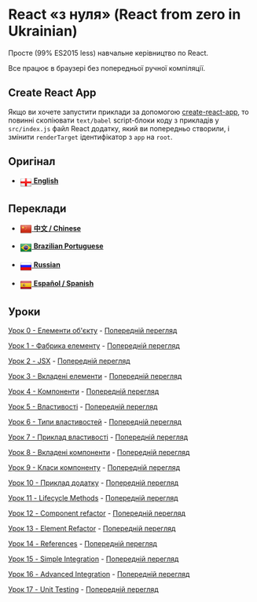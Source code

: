 # React «з нуля» (React from zero in Ukrainian)

Просте (99% ES2015 less) навчальне керівництво по React.

Все працює в браузері без попередньої ручної компіляції.

## Create React App

Якщо ви хочете запустити приклади за допомогою [create-react-app](https://github.com/facebook/create-react-app), то повинні скопіювати `text/babel` script-блоки коду з прикладів у `src/index.js` файл React додатку, який ви попередньо створили, і змінити `renderTarget` ідентифікатор з `app` на `root`.

## Оригінал

- [<img src="https://raw.githubusercontent.com/gosquared/flags/master/flags/flags/shiny/24/England.png" alt="England" style="max-width:100%" align="top"> **English**](https://github.com/kay-is/react-from-zero)

## Переклади

- [<img src="https://raw.githubusercontent.com/gosquared/flags/master/flags/flags/shiny/24/China.png" alt="China" style="max-width:100%" align="top"> **中文 / Chinese**](https://github.com/chinanf-boy/react-from-zero)

- [<img src="https://raw.githubusercontent.com/gosquared/flags/master/flags/flags/shiny/24/Brazil.png" alt="Brazil" style="max-width:100%" align="top"> **Brazilian Portuguese**](https://github.com/andre-motta/react-from-zero)

- [<img src="https://raw.githubusercontent.com/gosquared/flags/master/flags/flags/shiny/24/Russia.png" alt="Russia" style="max-width:100%" align="top"> **Russian**](https://github.com/lex111/react-from-zero)

- [<img src="https://raw.githubusercontent.com/gosquared/flags/master/flags/flags/shiny/24/Spain.png" alt="Spain" style="max-width:100%" align="top"> **Español / Spanish**](https://github.com/sejas/react-desde-cero)

## Уроки

[Урок 0 - Елементи об'єкту](https://github.com/vyspiansky/react-from-zero/blob/master/00-object-elements.html) -
[Попередній перегляд](https://cdn.rawgit.com/vyspiansky/react-from-zero/f4eef0d/00-object-elements.html)

[Урок 1 - Фабрика елементу](https://github.com/vyspiansky/react-from-zero/blob/master/01-element-factory.html) -
[Попередній перегляд](https://cdn.rawgit.com/vyspiansky/react-from-zero/f4eef0d/01-element-factory.html)

[Урок 2 - JSX](https://github.com/vyspiansky/react-from-zero/blob/master/02-jsx.html) -
[Попередній перегляд](https://cdn.rawgit.com/vyspiansky/react-from-zero/f4eef0d/02-jsx.html)

[Урок 3 - Вкладені елементи](https://github.com/vyspiansky/react-from-zero/blob/master/03-nested-elements.html) -
[Попередній перегляд](https://cdn.rawgit.com/vyspiansky/react-from-zero/f4eef0d/03-nested-elements.html)

[Урок 4 - Компоненти](https://github.com/vyspiansky/react-from-zero/blob/master/04-components.html) -
[Попередній перегляд](https://cdn.rawgit.com/vyspiansky/react-from-zero/f4eef0d/04-components.html)

[Урок 5 - Властивості](https://github.com/vyspiansky/react-from-zero/blob/master/05-properties.html) -
[Попередній перегляд](https://cdn.rawgit.com/vyspiansky/react-from-zero/f4eef0d/05-properties.html)

[Урок 6 - Типи властивостей](https://github.com/vyspiansky/react-from-zero/blob/master/06-property-types.html) -
[Попередній перегляд](https://cdn.rawgit.com/vyspiansky/react-from-zero/f4eef0d/06-property-types.html)

[Урок 7 - Приклад властивості](https://github.com/vyspiansky/react-from-zero/blob/master/07-property-example.html) -
[Попередній перегляд](https://cdn.rawgit.com/vyspiansky/react-from-zero/f4eef0d/07-property-example.html)

[Урок 8 - Вкладені компоненти](https://github.com/vyspiansky/react-from-zero/blob/master/08-nested-components.html) -
[Попередній перегляд](https://cdn.rawgit.com/vyspiansky/react-from-zero/f4eef0d/08-nested-components.html)

[Урок 9 - Класи компоненту](https://github.com/vyspiansky/react-from-zero/blob/master/09-component-classes.html) -
[Попередній перегляд](https://cdn.rawgit.com/vyspiansky/react-from-zero/f4eef0d/09-component-classes.html)

[Урок 10 - Приклад додатку](https://github.com/vyspiansky/react-from-zero/blob/master/10-example-app.html) -
[Попередній перегляд](https://cdn.rawgit.com/vyspiansky/react-from-zero/f4eef0d/10-example-app.html)

[Урок 11 - Lifecycle Methods](https://github.com/kay-is/react-from-zero/blob/master/11-lifecycle-methods.html) -
[Попередній перегляд](https://cdn.rawgit.com/kay-is/react-from-zero/b31878c2/11-lifecycle-methods.html)

[Урок 12 - Component refactor](https://github.com/kay-is/react-from-zero/blob/master/12-component-refactor.html) -
[Попередній перегляд](https://cdn.rawgit.com/kay-is/react-from-zero/b31878c2/12-component-refactor.html)

[Урок 13 - Element Refactor](https://github.com/kay-is/react-from-zero/blob/master/13-element-refactor.html) -
[Попередній перегляд](https://cdn.rawgit.com/kay-is/react-from-zero/b31878c2/13-element-refactor.html)

[Урок 14 - References](https://github.com/kay-is/react-from-zero/blob/master/14-references.html) -
[Попередній перегляд](https://cdn.rawgit.com/kay-is/react-from-zero/b31878c2/14-references.html)

[Урок 15 - Simple Integration](https://github.com/kay-is/react-from-zero/blob/master/15-simple-integration.html) -
[Попередній перегляд](https://cdn.rawgit.com/kay-is/react-from-zero/b31878c2/15-simple-integration.html)

[Урок 16 - Advanced Integration](https://github.com/kay-is/react-from-zero/blob/master/16-advanced-integration.html) -
[Попередній перегляд](https://cdn.rawgit.com/kay-is/react-from-zero/b31878c2/16-advanced-integration.html)

[Урок 17 - Unit Testing](https://github.com/kay-is/react-from-zero/blob/master/17-unit-testing.html) -
[Попередній перегляд](https://cdn.rawgit.com/kay-is/react-from-zero/7dc8cf9b/17-unit-testing.html)
